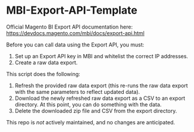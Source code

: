 # MBI-Export-API-Template

Official Magento BI Export API documentation here: https://devdocs.magento.com/mbi/docs/export-api.html

Before you can call data using the Export API, you must:

1. Set up an Export API key in MBI and whitelist the correct IP addresses.
2. Create a raw data export.

This script does the following:

1. Refresh the provided raw data export (this re-runs the raw data export with the same parameters to reflect updated data).
2. Download the newly refreshed raw data export as a CSV to an export directory. At this point, you can do something with the data.
3. Delete the downloaded zip file and CSV from the export directory.

This repo is _not_ actively maintained, and no changes are anticipated.
